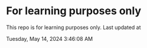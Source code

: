 # For learning purposes only
This repo is for learning purposes only.
Last updated at

Tuesday, May 14, 2024 3:46:08 AM

